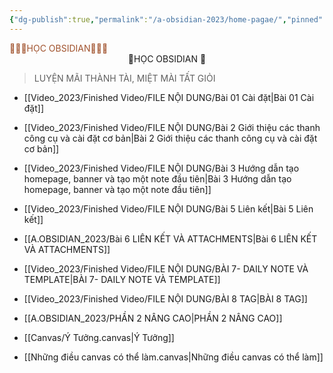 ```yaml
---
{"dg-publish":true,"permalink":"/a-obsidian-2023/home-pagae/","pinned":true,"tags":["gardenEntry"],"noteIcon":""}
---
```


<div class="title" style="color:Sienna">🌟🌟🌟HỌC OBSIDIAN🌟🌟🌟 </div>

<center> 🌟HỌC OBSIDIAN 🌟</center>

> LUYỆN MÃI THÀNH TÀI, MIỆT MÀI TẤT GIỎI

- [[Video_2023/Finished Video/FILE NỘI DUNG/Bài 01 Cài đặt\|Bài 01 Cài đặt]]
- [[Video_2023/Finished Video/FILE NỘI DUNG/Bài 2 Giới thiệu các thanh công cụ và cài đặt cơ bản\|Bài 2 Giới thiệu các thanh công cụ và cài đặt cơ bản]]
- [[Video_2023/Finished Video/FILE NỘI DUNG/Bài 3 Hướng dẫn tạo homepage, banner và tạo một note đầu tiên\|Bài 3 Hướng dẫn tạo homepage, banner và tạo một note đầu tiên]]
- [[Video_2023/Finished Video/FILE NỘI DUNG/Bài 5 Liên kết\|Bài 5 Liên kết]]
- [[A.OBSIDIAN_2023/Bài 6 LIÊN KẾT VÀ ATTACHMENTS\|Bài 6 LIÊN KẾT VÀ ATTACHMENTS]]
- [[Video_2023/Finished Video/FILE NỘI DUNG/BÀI 7- DAILY NOTE VÀ TEMPLATE\|BÀI 7- DAILY NOTE VÀ TEMPLATE]]
- [[Video_2023/Finished Video/FILE NỘI DUNG/BÀI 8 TAG\|BÀI 8 TAG]]


- [[A.OBSIDIAN_2023/PHẦN 2 NÂNG CAO\|PHẦN 2 NÂNG CAO]]
- [[Canvas/Ý Tưởng.canvas|Ý Tưởng]]
- [[Những điều canvas có thể làm.canvas|Những điều canvas có thể làm]]







